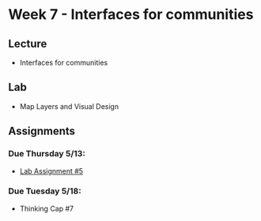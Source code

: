 # Week 7 - Interfaces for communities
## Lecture
- Interfaces for communities
<!-- - [Interfaces for communities](./Materials/AA191_S_W6_Lecture_6.pdf) -->

## Lab
<!-- -  [Map Layers and Visual Design](./Lab/) -->
-  Map Layers and Visual Design

## Assignments

### Due Thursday 5/13:
- [Lab Assignment #5](./Lab/lab_assignment.md)

### Due Tuesday 5/18:
- Thinking Cap #7
<!-- - [Thinking Cap #7](https://github.com/albertkun/21S-ASIAAM-191A/discussions/144) -->

<!-- #### Readings: -->
<!-- 1. [Costanza-Chock, S. (2018) Design Justice.](./Materials/Design_Justice.pdf) -->